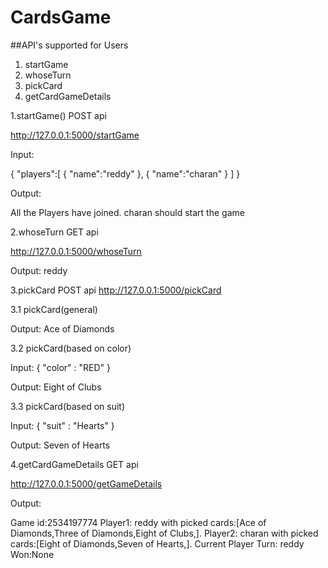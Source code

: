 # CardsGame

##API's supported for Users

1. startGame
2. whoseTurn
3. pickCard
4. getCardGameDetails

1.startGame() POST api

http://127.0.0.1:5000/startGame

Input: 

{
   "players":[
      {
         "name":"reddy"
      },
      {
         "name":"charan"
      }
   ]
}

Output:

All the Players have joined. charan should start the game


2.whoseTurn GET api

http://127.0.0.1:5000/whoseTurn

Output: reddy

3.pickCard POST api
http://127.0.0.1:5000/pickCard

3.1 pickCard(general)

Output: Ace of Diamonds

3.2 pickCard(based on color)

Input:
{
    "color" : "RED"
}

Output:
Eight of Clubs


3.3 pickCard(based on suit)

Input:
{
    "suit" : "Hearts"
}

Output:
Seven of Hearts

4.getCardGameDetails GET api

http://127.0.0.1:5000/getGameDetails

Output: 

Game id:2534197774
Player1: reddy with picked cards:[Ace of Diamonds,Three of Diamonds,Eight of Clubs,].
Player2: charan with picked cards:[Eight of Diamonds,Seven of Hearts,].
Current Player Turn: reddy
Won:None
